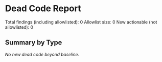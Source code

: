 # Dead Code Report

Total findings (including allowlisted): 0
Allowlist size: 0
New actionable (not allowlisted): 0

## Summary by Type


_No new dead code beyond baseline._
